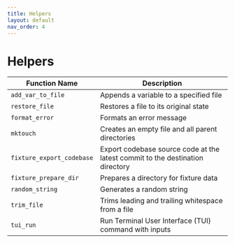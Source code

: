 ```yaml
---
title: Helpers
layout: default
nav_order: 4
---
```


# Helpers

| Function Name             | Description                                                                   |
|---------------------------|-------------------------------------------------------------------------------|
| `add_var_to_file`         | Appends a variable to a specified file                                        |
| `restore_file`            | Restores a file to its original state                                         |
| `format_error`            | Formats an error message                                                      |
| `mktouch`                 | Creates an empty file and all parent directories                              |
| `fixture_export_codebase` | Export codebase source code at the latest commit to the destination directory |
| `fixture_prepare_dir`     | Prepares a directory for fixture data                                         |
| `random_string`           | Generates a random string                                                     |
| `trim_file`               | Trims leading and trailing whitespace from a file                             |
| `tui_run`                 | Run Terminal User Interface (TUI) command with inputs                         |
